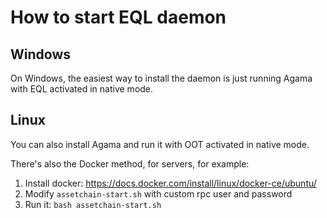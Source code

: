 # How to start EQL daemon

## Windows

On Windows, the easiest way to install the daemon is just running Agama with EQL activated in native mode. 

## Linux

You can also install Agama and run it with OOT activated in native mode. 

There's also the Docker method, for servers, for example:

1. Install docker: https://docs.docker.com/install/linux/docker-ce/ubuntu/
2. Modify `assetchain-start.sh` with custom rpc user and password
3. Run it: `bash assetchain-start.sh`
